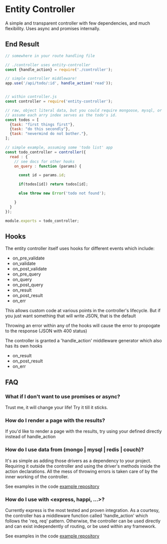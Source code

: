 # Entity Controller
A simple and transparent controller with few dependencies, and much flexibility. Uses
async and promises internally.

## End Result
```js
// somewhere in your route handling file

// ./controller uses entity-controller
const {handle_action} = require('./controller');

// simple controller middleware!
app.use('/api/todo/:id', handle_action('read'));

```

```js

// within controller.js
const controller = require('entity-controller');

// raw, object literal data, but you could require mongoose, mysql, or redis
// assume each arry index serves as the todo's id.
const todos = [ 
  {task: "first things first"},
  {task: "do this secondly"},
  {task: "nevermind do not bother."},
];

// simple example, assuming some 'todo list' app
const todo_controller = controller({
  read : {
    // see docs for other hooks
    on_query : function (params) {

      const id = params.id;

      if(todos[id]) return todos[id];

      else throw new Error('todo not found');

    }
  }
});

module.exports = todo_controller;

```

## Hooks
The entity controller itself uses hooks for different events which include:

* on_pre_validate
* on_validate
* on_post_validate
* on_pre_query
* on_query
* on_post_query
* on_result
* on_post_result
* on_err

This allows custom code at various points in the controller's lifecycle. But if you just want something that will write JSON, that is the default

Throwing an error within any of the hooks will cause the error to propogate to the response (JSON with 400 status)

The controller is granted a 'handle_action' middleware generator which also has its own hooks

* on_result
* on_post_result
* on_err


## FAQ
### What if I don't want to use promises or async?
Trust me, it will change your life! Try it till it sticks.

### How do I render a page with the results?
If you'd like to render a page with the results, try using your defined directly instead of handle_action 

### How do I use data from (mongo | mysql | redis | couch)?
It's as simple as adding those drivers as a dependency to your project. Requiring it outside the controller and using
the driver's methods inside the action declarations. All the mess of throwing errors is taken care of by the inner
working of the controller.

See examples in the code [example repository](https://github.com/thrakish/entity-controller-examples)

### How do I use with <express, happi, ...>? 
Currently express is the most tested and proven integration. As a courtesy, the controller has a middleware
function called 'handle_action' which follows the 'req, req' pattern. Otherwise, the controller can be used
directly and can exist independently of routing, or be used within any framework.

See examples in the code [example repository](https://github.com/thrakish/entity-controller-examples)

